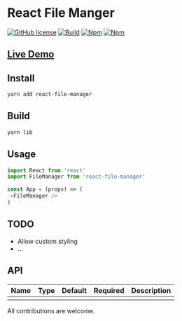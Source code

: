 # React File Manger

[![GitHub license](https://img.shields.io/badge/license-MIT-blue.svg)](https://github.com/exced/react-file-manager/blob/master/LICENSE)
[![Build](https://travis-ci.org/exced/react-file-manager.svg?branch=master)](https://travis-ci.org/exced/react-file-manager)
[![Npm](https://img.shields.io/npm/v/react-file-manager.svg?style=flat)](https://www.npmjs.com/package/react-file-manager)
[![Npm](https://img.shields.io/coveralls/exced/react-file-manager/master.svg?style=flat)](https://coveralls.io/github/exced/react-file-manager)

## [Live Demo](https://exced.github.io/react-file-manager)

## Install

```bash
yarn add react-file-manager
```

## Build
```bash
yarn lib
```

## Usage

```javascript
import React from 'react'
import FileManager from 'react-file-manager'

const App = (props) => (
 <FileManager />
)
```

## TODO
- Allow custom styling
- ...

## API

|    Name     |       Type       |       Default       | Required | Description |
| :----------:| :-------------:  | :-----------------: | :----------:| :------------:|
|  | | | | |

All contributions are welcome.
